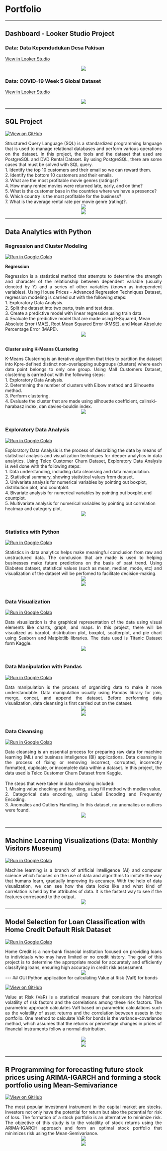 # Portfolio
---
## Dashboard - Looker Studio Project
### Data: Data Kependudukan Desa Pakisan

[View in Looker Studio](https://lookerstudio.google.com/reporting/3ceeb544-e9bc-4cbd-992a-d4845337dbd3)

<center><img src="images/pakisan.jpg"/></center>

### Data: COVID-19 Week 5 Global Dataset

[View in Looker Studio](https://lookerstudio.google.com/reporting/4ff8e5bd-cf9c-4a5c-8073-5335a290a777)

<center><img src="images/covid.jpg"/></center>

---

## SQL Project

[![View on GitHub](https://img.shields.io/badge/GitHub-View_on_GitHub-blue?logo=GitHub)](https://github.com/himmafh/portfolio/blob/master/projects/handson.sql)

<div style="text-align: justify">Structured Query Language (SQL) is a standardized programming language that is used to manage relational databases and perform various operations on the dataset. In this project, the tools and the dataset that used are PostgreSQL and DVD Rental Dataset. By using PostgreSQL, there are some cases that must be solved with SQL query.</div>
1. Identify the top 10 customers and their email so we can reward them.<br>
2. Identify the bottom 10 customers and their emails.<br>
3. What are the most profitable movie genres (ratings)?<br>
4. How many rented movies were returned late, early, and on time?<br>
5. What is the customer base in the countries where we have a presence?<br>
6. Which country is the most profitable for the business?<br>
7. What is the average rental rate per movie genre (rating)?.<br>

<center><img src="images/postgresql.png"/></center>
<center><img src="images/postgresql2.png"/></center>

---

## Data Analytics with Python 

### Regression and Cluster Modeling
[![Run in Google Colab](https://img.shields.io/badge/Colab-Run_in_Google_Colab-blue?logo=Google&logoColor=FDBA18)](https://colab.research.google.com/drive/1_Ap7mEC85gahSHvCYB5TN2hrRYXM293c?usp=sharing)

**Regression**<br>
<div style="text-align: justify">Regression is a statistical method that attempts to determine the strength and character of the relationship between dependent variable (usually denoted by Y) and a series of other variables (known as independent variables). Using House Prices - Advanced Regression Techniques Dataset, regression modeling is carried out with the following steps:</div>
1. Exploratory Data Analysis.<br>
2. Split the dataset into two parts, train and test data.<br>
3. Create a predictive model with linear regression using train data.<br>
4. Evaluate the predictive model that are made using R-Squared, Mean Absolute Error (MAE), Root Mean Squared Error (RMSE), and Mean Absolute Percentage Error (MAPE).</div>

<center><img src="images/reg.png"/></center>
<br>

**Cluster using K-Means CLustering**<br>
<div style="text-align: justify">K-Means Clustering is an iterative algorithm that tries to partition the dataset into Kpre-defined distinct non-overlapping subgroups (clusters) where each data point belongs to only one group. Using Mall Customers Dataset, clustering is carried out with the following steps:</div>
1. Exploratory Data Analysis.<br>
2. Determining the number of clusters with Elbow method and Silhouette method.<br>
3. Perform clustering.<br>
4. Evaluate the cluster that are made using silhouette coefficient, calinski-harabasz index, dan davies-bouldin index.</div>

<center><img src="images/clust.png"/></center>
<br>
  
### Exploratory Data Analysis
[![Run in Google Colab](https://img.shields.io/badge/Colab-Run_in_Google_Colab-blue?logo=Google&logoColor=FDBA18)](https://colab.research.google.com/drive/1RngW7Uxgglqp60wcejG_omgVOJgjKlwN?usp=sharing)

<div style="text-align: justify">Exploratory Data Analysis is the process of describing the data by means of statistical analysis and visualization techniques for deeper analytics in data analytics. Using Telco Customer Churn Dataset, Exploratory Data Analysis is well done with the following steps:</div>
1. Data understanding, including data cleansing and data manipulation.<br>
2. Statistical summary, showing statistical values from dataset.<br>
3. Univariate analysis for numerical variables by pointing out boxplot, distribution plot, and countplot.<br>
4. Bivariate analysis for numerical variables by pointing out boxplot and countplot.<br>
5. Multivariate analysis for numerical variables by pointing out correlation heatmap and category plot.</div>

<center><img src="images/eda.png"/></center>
<br>

### Statistics with Python
[![Run in Google Colab](https://img.shields.io/badge/Colab-Run_in_Google_Colab-blue?logo=Google&logoColor=FDBA18)](https://colab.research.google.com/drive/1nhttps:/colab.research.google.com/drive/1n7UjVWjxw7b1T_N9SpfNlh8QjhIErpEg?usp=sharing7UjVWjxw7b1T_N9SpfNlh8QjhIErpEg?usp=sharing)

<div style="text-align: justify">Statistics in data analytics helps make meaningful conclusion from raw and unstructured data. The conclusion that are made is used to helping businesses make future predictions on the basis of past trend. Using Diabetes dataset, statistical values (such as mean, median, mode, etc) and visualization of the dataset will be perfomed to facilitate decision-making.</div>

<center><img src="images/stat.png"/></center>
<center><img src="images/stat1.png"/></center>
<br>

### Data Visualization
[![Run in Google Colab](https://img.shields.io/badge/Colab-Run_in_Google_Colab-blue?logo=Google&logoColor=FDBA18)](https://colab.research.google.com/drive/1Os0KYkOvLmxMH8Yf-ZWmD65vLsPudsMe?usp=sharing)

<div style="text-align: justify">Data visualization is the graphical representation of the data using visual elements like charts, graph, and maps. In this project, there will be visualized as barplot, distribution plot, boxplot, scatterplot, and pie chart using Seaborn and Matplotlib libraries. The data used is Titanic Dataset form Kaggle.</div>

<center><img src="images/vis.png"/></center>
<br>

### Data Manipulation with Pandas 
[![Run in Google Colab](https://img.shields.io/badge/Colab-Run_in_Google_Colab-blue?logo=Google&logoColor=FDBA18)](https://colab.research.google.com/drive/1-lluAadg3aqU-V5h9pTuNIT1LXHkxIaM?usp=sharing)

<div style="text-align: justify">Data manipulation is the process of organizing data to make it more understandable. Data manipulation usually using Pandas library for join, merge, concat, and append the dataset. Before performing data visualization, data cleansing is first carried out on the dataset.</div>

<center><img src="images/manipulation.png"/></center>
<center><img src="images/manipulation1.png"/></center>
<br>

### Data Cleansing
[![Run in Google Colab](https://img.shields.io/badge/Colab-Run_in_Google_Colab-blue?logo=Google&logoColor=FDBA18)](https://colab.research.google.com/drive/1ZvPLX4Ix3K4uT5skQo7OImXc37BBsyXJ?usp=sharing)

<div style="text-align: justify">Data cleansing is an essential process for preparing raw data for machine learning (ML) and business inteligence (BI) applications. Data cleansing is the process of fixing or removing incorrect, corrupted, incorrectly formatted, duplicate, or incomplete data within a dataset. In this project, the data used is Telco Customer Churn Dataset from Kaggle.</div>

<div style="text-align: justify"><br>
The steps that were taken in data cleansing included: <br>
1. Missing value checking and handling, using fill method with median value.<br>
2. Categorical data encoding, using Label Encoding and Frequently Encoding.<br>
3. Anomalies and Outliers Handling. In this dataset, no anomalies or outliers were found.</div>

<center><img src="images/cleansing.png"/></center>
<br>

---
## Machine Learning Visualizations (Data: Monthly Visitors Museum)
[![Run in Google Colab](https://img.shields.io/badge/Colab-Run_in_Google_Colab-blue?logo=Google&logoColor=FDBA18)](https://colab.research.google.com/drive/1blfZST840LWSWchQj-R0OesyELE3XfgY?usp=sharing)

<div style="text-align: justify">Machine learning is a branch of artificial intelligence (AI) and computer science which focuses on the use of data and algorithms to imitate the way that humans learn, gradually improving its accuracy. With the help of data visualization, we can see how the data looks like and what kind of correlation is held by the attributes of data. It is the fastest way to see if the features correspond to the output. </div>

<center><img src="images/machinelearning.png"/></center>

---
## Model Selection for Loan Classification with Home Credit Default Risk Dataset
[![Run in Google Colab](https://img.shields.io/badge/Colab-Run_in_Google_Colab-blue?logo=Google&logoColor=FDBA18)](https://colab.research.google.com/drive/1xQTibIinWJTk9M0gZqxKiTSzEK22-eyO?usp=sharing)

<div style="text-align: justify"> Home Credit is a non-bank financial institution focused on providing loans to individuals who may have limited or no credit history. The goal of this project is to determine the appropriate model for accurately and efficiently classifying loans, ensuring high accuracy in credit risk assessment. </div>

<center><img src="images/classification.png"/></center>
---
##  GUI Python application for calculating Value at Risk (VaR) for bonds

[![View on GitHub](https://img.shields.io/badge/GitHub-View_on_GitHub-blue?logo=GitHub)](https://github.com/himmafh/portfolio/blob/master/projects/var.py)

<div style="text-align: justify"> Value at Risk (VaR) is a statistical measure that considers the historical volatility of risk factors and the correlations among these risk factors. The parametric approach calculates VaR based on parametric calculations such as the volatility of asset returns and the correlation between assets in the portfolio. One method to calculate VaR for bonds is the variance-covariance method, which assumes that the returns or percentage changes in prices of financial instruments follow a normal distribution.</div>

<br>
<center><img src="var1.png"/></center>
<center><img src="var2.png"/></center>
<br>

---

##  R Programming for forecasting future stock prices using ARIMA-IGARCH and forming a stock portfolio using Mean-Semivariance 

[![View on GitHub](https://img.shields.io/badge/GitHub-View_on_GitHub-blue?logo=GitHub)](https://github.com/himmafh/portfolio/blob/master/projects/syntax.r)

<div style="text-align: justify"> The most popular investment instrument in the capital market are stocks. Investors not only have the potential for return but also the potential for risk of loss. The formation of a stock portfolio is an alternative to minimize risk. The objective of this study is to the volatility of stock returns using the ARIMA-IGARCH approach and form an optimal stock portfolio that minimizes risk using the Mean-Semivariance. 

<br>
<center><img src="var1.png"/></center>
<center><img src="var2.png"/></center>
<br>
